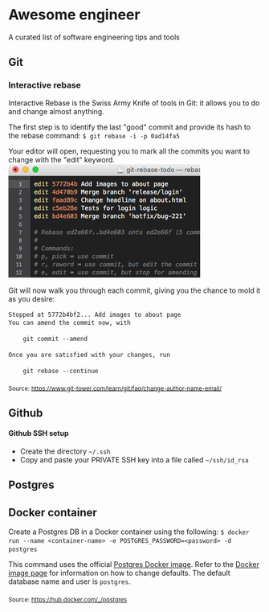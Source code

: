 # Awesome engineer
A curated list of software engineering tips and tools

## Git

### Interactive rebase
Interactive Rebase is the Swiss Army Knife of tools in Git: it allows you to do and change almost anything.

The first step is to identify the last "good" commit and provide its hash to the rebase command:
`$ git rebase -i -p 0ad14fa5`

Your editor will open, requesting you to mark all the commits you want to change with the "edit" keyword.
![interactive-rebase](images/01-interactive-rebase.png)

Git will now walk you through each commit, giving you the chance to mold it as you desire:
```
Stopped at 5772b4bf2... Add images to about page
You can amend the commit now, with

    git commit --amend

Once you are satisfied with your changes, run

    git rebase --continue
``` 

<sub>Source: https://www.git-tower.com/learn/git/faq/change-author-name-email/</sub>


## Github

#### Github SSH setup
- Create the directory `~/.ssh`
- Copy and paste your PRIVATE SSH key into a file called `~/ssh/id_rsa`


## Postgres

## Docker container
Create a Postgres DB in a Docker container using the following:
`$ docker run --name <container-name> -e POSTGRES_PASSWORD=<password> -d postgres`

This command uses the official [Postgres Docker image](https://hub.docker.com/_/postgres). Refer to the [Docker image page](https://hub.docker.com/_/postgres) for information on how to change defaults.
The default database name and user is `postgres`.

<sub>Source: https://hub.docker.com/_/postgres</sub>
